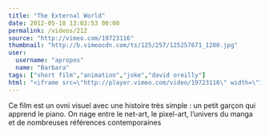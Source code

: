 ```yaml
---
title: "The External World"
date: 2012-05-18 13:03:53 00:00
permalink: /videos/212
source: "http://vimeo.com/19723116"
thumbnail: "http://b.vimeocdn.com/ts/125/257/125257671_1280.jpg"
user:
  username: "apropos"
  name: "Barbara"
tags: ["short film","animation","joke","david oreilly"]
html: "<iframe src=\"http://player.vimeo.com/video/19723116\" width=\"1280\" height=\"720\" frameborder=\"0\" webkitallowfullscreen mozallowfullscreen allowfullscreen></iframe>"
---
```


Ce film est un ovni visuel avec une histoire très simple : un petit garçon qui apprend le piano. On nage entre le net-art, le pixel-art, l’univers du manga et de nombreuses références contemporaines